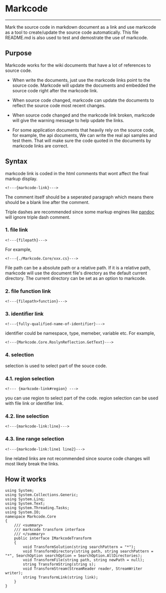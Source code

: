 # Markcode

------------------------

Mark the source code in markdown document as a link and use markcode as a tool to create/update the source code automatically. This file README.md is also used to test and demostrate the use of markcode.

## Purpose

Markcode works for the wiki documents that have a lot of references to source code.

* When write the documents, just use the markcode links point to the source code. Markcode will update the documents and embedded the source code right after the markcode link.

* When source code changed, markcode can update the documents to reflect the source code most recent changes.

* When source code changed and the markcode link broken, markcode will give the warning message to help update the links.

* For some application documents that heavily rely on the source code, for example, the api documents, We can write the real api samples and test them. That will make sure the code quoted in the documents by markcode links are correct. 

## Syntax

markcode link is coded in the html comments that wont affect the final markup display.

    <!---{markcode-link}--->

The comment itself should be a seperated paragraph which means there should be a blank line after the comment.

Triple dashes are recommended since some markup engines like [pandoc][pandoc] will ignore triple  dash comment.

### 1. file link

    <!---{filepath}--->

For example,

    <!---{./Markcode.Core/xxx.cs}--->

File path can be a absolute path or a relative path. If it is a relative path, markcode will use the document file's directory as the default current directory. The current directory can be set as an option to markcode.

### 2. file function link
    
	<!---{filepath>function}--->


### 3. identifier link

    <!---{fully-qualified-name-of-identifier}--->

identifier could be namespace, type, memeber, variable etc. For example,

    <!---{Markcode.Core.RoslynReflection.GetText}--->

<!---{Markcode.Core.RoslynReflection.GetText}--->

### 4. selection

selection is used to select part of the souce code.

### 4.1. region selection

    <!--- {markcode-link#region} --->

you can use region to select part of the code. region selection can be used with file link or identifier link.

### 4.2. line selection

    <!---{markcode-link:line}--->

### 4.3. line range selection

    <!---{markcode-link:line1 line2}--->

line related links are not recommended since source code changes will most likely break the links. 

## How it works

<!---{Markcode.Core.IMarkcodeTransform}--->

    using System;
    using System.Collections.Generic;
    using System.Linq;
    using System.Text;
    using System.Threading.Tasks;
    using System.IO;
    namespace Markcode.Core
    {
        /// <summary>
        /// markcode transform interface
        /// </summary>
        public interface IMarkcodeTransform
        {
            void TransformSolution(string searchPattern = "*");
            void TransformDirectory(string path, string searchPattern = "*", SearchOption searchOption = SearchOption.AllDirectories);
            void TransformFile(string path, string newPath = null);
            string TransformString(string s);
            void TransformStream(StreamReader reader, StreamWriter writer); 
            string TransformLink(string link);
        }
    }

<!---{?endmarkcode}--->

[pandoc]: http://johnmacfarlane.net/pandoc/ "a universal document converter"
